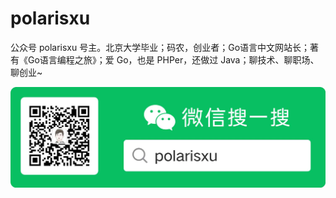 # polarisxu

公众号 polarisxu 号主。北京大学毕业；码农，创业者；Go语言中文网站长；著有《Go语言编程之旅》；爱 Go，也是 PHPer，还做过 Java；聊技术、聊职场、聊创业~

![](imgs/polarisxu.png)
